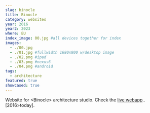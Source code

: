 ```yaml
---
slag: binocle
title: Binocle
category: websites
year: 2016
year2: 2023
where: EU
index_image: 00.jpg #all devices together for index
images:
  - ./00.jpg
  - ./01.jpg #fullwidth 1680x800 w/desktop image
  - ./02.png #ipad
  - ./03.png #nexus6
  - ./04.png #android
tags:
  - architecture
featured: true
showcased: true
---
```


Website for &lt;Binocle&gt; architecture studio.
Check the [live webapp](https://binocle.it)..
[2016>today].
